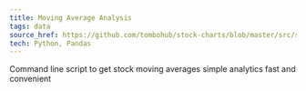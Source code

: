 ```yaml
---
title: Moving Average Analysis
tags: data
source_href: https://github.com/tombohub/stock-charts/blob/master/src/scripts/stock_stats.py
tech: Python, Pandas
---
```


Command line script to get stock moving averages simple analytics fast and convenient
